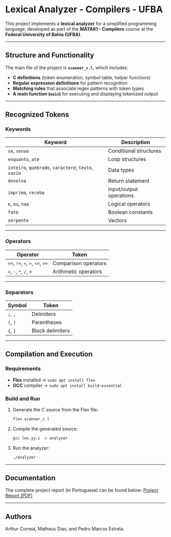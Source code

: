 # Lexical Analyzer - Compilers - UFBA

This project implements a **lexical analyzer** for a simplified programming language, developed as part of the **MATA61 - Compilers** course at the **Federal University of Bahia (UFBA)**.

---

## Structure and Functionality

The main file of the project is **`scanner_c.l`**, which includes:

- **C definitions** (token enumeration, symbol table, helper functions)  
- **Regular expression definitions** for pattern recognition  
- **Matching rules** that associate regex patterns with token types  
- **A main function (`main`)** for executing and displaying tokenized output

---

## Recognized Tokens

### Keywords
| Keyword | Description |
|---------|-------------|
| `se`, `senao` | Conditional structures |
| `enquanto`, `ate` | Loop structures |
| `inteiro`, `quebrado`, `caractere`, `texto`, `vazio` | Data types |
| `devolva` | Return statement |
| `imprima`, `receba` | Input/output operations |
| `e`, `ou`, `nao` | Logical operators |
| `fato` | Boolean constants |
| `serpente`| Vectors |

---

### Operators
| Operator | Token |
|-----------|--------|
| `==`, `!=`, `<`, `>`, `<=`, `>=` | Comparison operators |
| `+`, `-`, `*`, `/`, `=` | Arithmetic operators |

---

### Separators
| Symbol | Token |
|---------|--------|
| `;`, `,` | Delimiters |
| `(`, `)` | Parentheses |
| `{`, `}` | Block delimiters |

---

## Compilation and Execution

### Requirements
- **Flex** installed → `sudo apt install flex`
- **GCC** compiler → `sudo apt install build-essential`

### Build and Run

1. Generate the C source from the Flex file:
   ```bash
   flex scanner_c.l
2. Compile the generated source:
   ```bash
   gcc lex.yy.c -o analyzer
3. Run the analyzer:
   ```bash
   ./analyzer

---

## Documentation
The complete project report (in Portuguese) can be found below:
[Project Report (PDF)](./relatorio.pdf)

---

## Authors
Arthur Correia, Matheus Dias, and Pedro Marcos Estrela.
